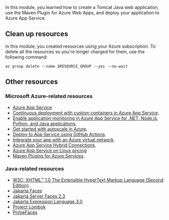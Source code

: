 In this module, you learned how to create a Tomcat Java web application, use the Maven Plugin for Azure Web Apps, and deploy your application to Azure App Service.

## Clean up resources

In this module, you created resources using your Azure subscription. To delete all the resources so you're longer charged for them, use the following command:

```azurecli
az group delete --name $RESOURCE_GROUP --yes --no-wait
```

## Other resources

### Microsoft Azure-related resources

* [Azure App Service](/azure/app-service/)
* [Continuous deployment with custom containers in Azure App Service](/azure/app-service/deploy-ci-cd-custom-container?tabs=acr&pivots=container-linux).
* [Enable application monitoring in Azure App Service for .NET, Node.js, Python, and Java applications](/azure/azure-monitor/app/azure-web-apps?tabs=java).
* [Get started with autoscale in Azure](/azure/azure-monitor/platform/autoscale-get-started).
* [Deploy to App Service using GitHub Actions](/azure/app-service/deploy-github-actions?tabs=userlevel).
* [Integrate your app with an Azure virtual network](/azure/app-service/web-sites-integrate-with-vnet).
* [Azure App Service Hybrid Connections](/azure/app-service/app-service-hybrid-connections).
* [Azure App Service on Linux pricing](https://azure.microsoft.com/pricing/details/app-service/linux/)
* [Maven Plugins for Azure Services](https://github.com/microsoft/azure-maven-plugins).

### Java-related resources

* [W3C: XHTML&trade; 1.0 The Extensible HyperText Markup Language (Second Edition)](http://www.w3.org/TR/xhtml1/#a_dtd_XHTML-1.0-Transitional).
* [Jakarta Faces](https://projects.eclipse.org/projects/ee4j.faces)
* [Jakarta Server Faces 2.3](https://jakarta.ee/specifications/faces/2.3/)
* [Jakarta Expression Language 3.0](https://jakarta.ee/specifications/expression-language/3.0/)
* [Project Lombok](https://projectlombok.org/)
* [PrimeFaces](https://primefaces.github.io/primefaces/7_0/)

